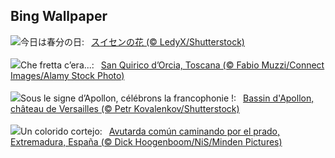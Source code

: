 ## Bing Wallpaper
![](https://www.bing.com/th?id=OHR.SpringDaffodils_JA-JP0516701335_UHD.jpg&w=1000)今日は春分の日:&nbsp;&ensp;[スイセンの花 (© LedyX/Shutterstock)](https://www.bing.com/th?id=OHR.SpringDaffodils_JA-JP0516701335_UHD.jpg)
<br><br/>
![](https://www.bing.com/th?id=OHR.PrimaveraToscana_IT-IT0074316759_UHD.jpg&w=1000)Che fretta c’era...:&nbsp;&ensp;[San Quirico d’Orcia, Toscana (© Fabio Muzzi/Connect Images/Alamy Stock Photo)](https://www.bing.com/th?id=OHR.PrimaveraToscana_IT-IT0074316759_UHD.jpg)
<br><br/>
![](https://www.bing.com/th?id=OHR.FrancophonieDay_FR-FR0580579974_UHD.jpg&w=1000)Sous le signe d’Apollon, célébrons la francophonie !:&nbsp;&ensp;[Bassin d'Apollon, château de Versailles (© Petr Kovalenkov/Shutterstock)](https://www.bing.com/th?id=OHR.FrancophonieDay_FR-FR0580579974_UHD.jpg)
<br><br/>
![](https://www.bing.com/th?id=OHR.PrimaveraSpain_ES-ES9088231028_UHD.jpg&w=1000)Un colorido cortejo:&nbsp;&ensp;[Avutarda común caminando por el prado, Extremadura, España (© Dick Hoogenboom/NiS/Minden Pictures)](https://www.bing.com/th?id=OHR.PrimaveraSpain_ES-ES9088231028_UHD.jpg)
<br><br/>
